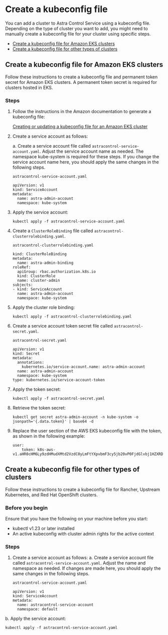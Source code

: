 # Create a kubeconfig file

You can add a cluster to Astra Control Service using a kubeconfig file. Depending on the type of cluster you want to add, you might need to manually create a kubeconfig file for your cluster using specific steps.
- [Create a kubeconfig file for Amazon EKS clusters](#Create-a-kubeconfig-file-for-Amazon-EKS-clusters)
- [Create a kubeconfig file for other types of clusters](#Create-a-kubeconfig-file-for-other-types-of-clusters)

## Create a kubeconfig file for Amazon EKS clusters
Follow these instructions to create a kubeconfig file and permanent token secret for Amazon EKS clusters. A permanent token secret is required for clusters hosted in EKS.

### Steps
1. Follow the instructions in the Amazon documentation to generate a kubeconfig file:

    [Creating or updating a kubeconfig file for an Amazon EKS cluster](https://docs.aws.amazon.com/eks/latest/userguide/create-kubeconfig.html)

2. Create a service account as follows:

    a. Create a service account file called ```astracontrol-service-account.yaml```.
Adjust the service account name as needed. The namespace kube-system is required for these steps. If you change the service account name here, you should apply the same changes in the following steps.
    ```
    astracontrol-service-account.yaml
    ```
    ```
    apiVersion: v1
    kind: ServiceAccount
    metadata:
      name: astra-admin-account
      namespace: kube-system
    ```

3. Apply the service account:
    ```
    kubectl apply -f astracontrol-service-account.yaml
    ```

4. Create a ```ClusterRoleBinding``` file called ```astracontrol-clusterrolebinding.yaml```.

    ```
    astracontrol-clusterrolebinding.yaml
    ```
    ```apiVersion: rbac.authorization.k8s.io/v1
    kind: ClusterRoleBinding
    metadata:
      name: astra-admin-binding
    roleRef:
      apiGroup: rbac.authorization.k8s.io
      kind: ClusterRole
      name: cluster-admin
    subjects:
    - kind: ServiceAccount
      name: astra-admin-account
      namespace: kube-system
    ```

5. Apply the cluster role binding:

    ```
    kubectl apply -f astracontrol-clusterrolebinding.yaml
    ```

6. Create a service account token secret file called ```astracontrol-secret.yaml```.

    ```
    astracontrol-secret.yaml
    ```
    ```
    apiVersion: v1
    kind: Secret
    metadata:
      annotations:
        kubernetes.io/service-account.name: astra-admin-account
      name: astra-admin-account
      namespace: kube-system
    type: kubernetes.io/service-account-token
    ```

7. Apply the token secret:

    ```
    kubectl apply -f astracontrol-secret.yaml
    ```

8. Retrieve the token secret:

    ```
    kubectl get secret astra-admin-account -n kube-system -o jsonpath='{.data.token}' | base64 -d
    ```

9. Replace the user section of the AWS EKS kubeconfig file with the token, as shown in the following example:

    ```
    user:
        token: k8s-aws-v1.aHR0cHM6Ly9zdHMudXMtd2VzdC0yLmFtYXpvbmF3cy5jb20vP0FjdGlvbj1HZXRDYWxsZXJJZGVudGl0eSZWZXJzaW9uPTIwMTEtMDYtMTUmWC1BbXotQWxnb3JpdGhtPUFXUzQtSE1BQy1TSEEyNTYmWC1BbXotQ3JlZGVudGlhbD1BS0lBM1JEWDdKU0haWU9LSEQ2SyUyRjIwMjMwNDAzJTJGdXMtd2VzdC0yJTJGc3RzJTJGYXdzNF9yZXF1ZXN0JlgtQW16LURhdGU9MjAyMzA0MDNUMjA0MzQwWiZYLUFtei1FeHBpcmVzPTYwJlgtQW16LVNpZ25lZEhlYWRlcnM9aG9zdCUzQngtazhzLWF3cy1pZCZYLUFtei1TaWduYXR1cmU9YjU4ZWM0NzdiM2NkZGYxNGRhNzU4MGI2ZWQ2zY2NzI2YWIwM2UyNThjMjRhNTJjNmVhNjc4MTRlNjJkOTg2Mg
    ```

## Create a kubeconfig file for other types of clusters
Follow these instructions to create a kubeconfig file for Rancher, Upstream Kubernetes, and Red Hat OpenShift clusters.

### Before you begin
Ensure that you have the following on your machine before you start:
- kubectl v1.23 or later installed
- An active kubeconfig with cluster admin rights for the active context

### Steps
1. Create a service account as follows:
a. Create a service account file called ```astracontrol-service-account.yaml```.
Adjust the name and namespace as needed. If changes are made here, you should apply the same changes in the following steps.

    ```
    astracontrol-service-account.yaml
    ```
    ```
    apiVersion: v1
    kind: ServiceAccount
    metadata:
      name: astracontrol-service-account
      namespace: default
    ```

b. Apply the service account:

```
kubectl apply -f astracontrol-service-account.yaml
```



